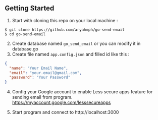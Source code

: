 ## Getting Started

1. Start with cloning this repo on your local machine :

```
$ git clone https://github.com/aryahmph/go-send-email
$ cd go-send-email
```

2. Create database named `go_send_email` or you can modify it in database.go
3. Create file named `app.config.json` and filled id like this :

```json
{
  "name": "Your Email Name",
  "email": "your.email@gmail.com",
  "password": "Your Password"
}
```

4. Config your Google account to enable Less secure apps feature for sending email from
   program. https://myaccount.google.com/lesssecureapps

5. Start program and connect to http://localhost:3000